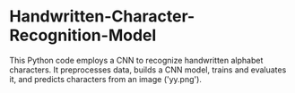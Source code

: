 # Handwritten-Character-Recognition-Model
This Python code employs a CNN to recognize handwritten alphabet characters. It preprocesses data, builds a CNN model, trains and evaluates it, and predicts characters from an image ('yy.png').
